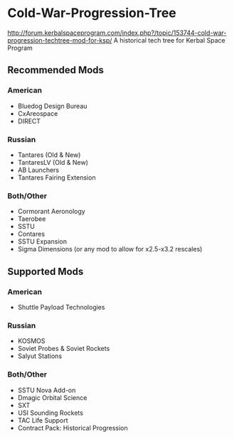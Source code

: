 # Cold-War-Progression-Tree
http://forum.kerbalspaceprogram.com/index.php?/topic/153744-cold-war-progression-techtree-mod-for-ksp/
A historical tech tree for Kerbal Space Program

## Recommended Mods

### American

* Bluedog Design Bureau
* CxAreospace
* DIRECT

### Russian

* Tantares (Old & New)
* TantaresLV (Old & New)
* AB Launchers
* Tantares Fairing Extension

### Both/Other

* Cormorant Aeronology
* Taerobee
* SSTU
* Contares
* SSTU Expansion
* Sigma Dimensions (or any mod to allow for x2.5-x3.2 rescales)

## Supported Mods

### American

* Shuttle Payload Technologies

### Russian

* KOSMOS
* Soviet Probes & Soviet Rockets
* Salyut Stations

### Both/Other

* SSTU Nova Add-on
* Dmagic Orbital Science
* SXT
* USI Sounding Rockets
* TAC Life Support
* Contract Pack: Historical Progression
